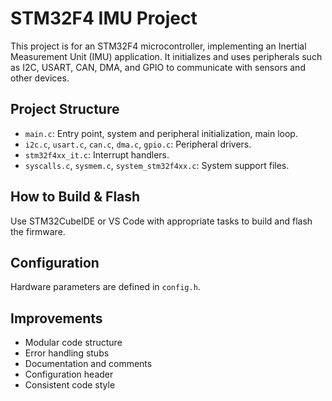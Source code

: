 # STM32F4 IMU Project

This project is for an STM32F4 microcontroller, implementing an Inertial Measurement Unit (IMU) application. It initializes and uses peripherals such as I2C, USART, CAN, DMA, and GPIO to communicate with sensors and other devices.

## Project Structure
- `main.c`: Entry point, system and peripheral initialization, main loop.
- `i2c.c`, `usart.c`, `can.c`, `dma.c`, `gpio.c`: Peripheral drivers.
- `stm32f4xx_it.c`: Interrupt handlers.
- `syscalls.c`, `sysmem.c`, `system_stm32f4xx.c`: System support files.

## How to Build & Flash
Use STM32CubeIDE or VS Code with appropriate tasks to build and flash the firmware.

## Configuration
Hardware parameters are defined in `config.h`.

## Improvements
- Modular code structure
- Error handling stubs
- Documentation and comments
- Configuration header
- Consistent code style
